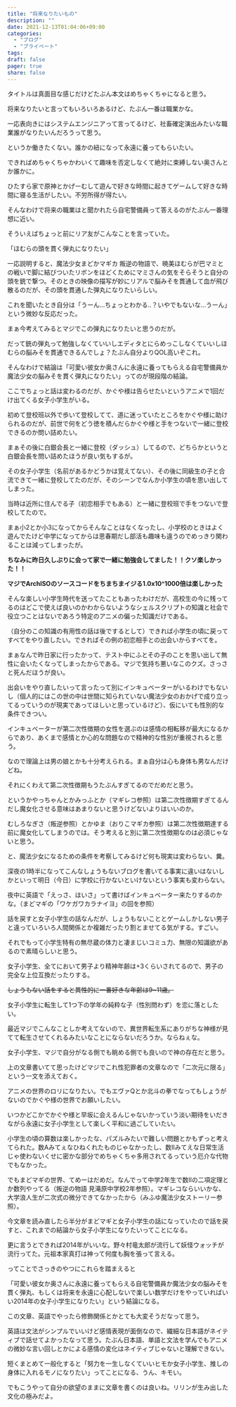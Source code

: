```yaml
---
title: "将来なりたいもの"
description: ""
date: 2021-12-13T01:04:06+09:00
categories:
  - "ブログ"
  - "プライベート"
tags:
draft: false
pager: true
share: false
---
```


タイトルは真面目な感じだけどたぶん本文はめちゃくちゃになると思う。

将来なりたいと言ってもいろいろあるけど、たぶん一番は職業かな。

一応表向きにはシステムエンジニアって言ってるけど、社畜確定演出みたいな職業誰がなりたいんだろうって思う。

というか働きたくない。誰かの紐になって永遠に養ってもらいたい。

できればめちゃくちゃかわいくて趣味を否定しなくて絶対に束縛しない奥さんとか誰かに。

ひたすら家で原神とかげーむして遊んで好きな時間に起きてゲームして好きな時間に寝る生活がしたい。不労所得が得たい。

そんなわけで将来の職業はと聞かれたら自宅警備員って答えるのがたぶん一番理想に近い。

そういえばちょっと前にリア友がこんなことを言っていた。

「ほむらの頭を貫く弾丸になりたい」

一応説明すると、魔法少女まどかマギカ 叛逆の物語で、暁美ほむらが巴マミとの戦いで脚に結びついたリボンをほどくためにマミさんの気をそらそうと自分の頭を銃で撃つ。そのときの映像の描写が妙にリアルで脳みそを貫通して血が飛び散るのだが、その頭を貫通した弾丸になりたいらしい。

これを聞いたとき自分は「うーん...ちょっとわかる..？いやでもないな...うーん」という微妙な反応だった。

まぁ今考えてみるとマジでこの弾丸になりたいと思うのだが。

だって銃の弾丸って勉強しなくていいしエディタとにらめっこしなくていいしほむらの脳みそを貫通できるんでしょ？たぶん自分よりQOL高いぞこれ。

そんなわけで結論は「可愛い彼女か奥さんに永遠に養ってもらえる自宅警備員か魔法少女の脳みそを貫く弾丸になりたい」ってのが現段階の結論。

ここでちょっと話は変わるのだが、かぐや様は告らせたいというアニメで1回だけ出てくる女子小学生がいる。

初めて登校班以外で歩いて登校してて、道に迷っていたところをかぐや様に助けられるのだが、前世で何をどう徳を積んだらかぐや様と手をつないで一緒に登校できるのか問い詰めたい。

まぁその後に白銀会長と一緒に登校（ダッシュ）してるので、どちらかというと白銀会長を問い詰めたほうが良い気もするが。

その女子小学生（名前があるかどうかは覚えてない）、その後に同級生の子と合流できて一緒に登校してたのだが、そのシーンでなんか小学生の頃を思い出してしまった。

当時は近所に住んでる子（初恋相手でもある）と一緒に登校班で手をつないで登校してたので。

まぁ小2とか小3になってからそんなことはなくなったし、小学校のときはよく遊んでたけど中学になってからは思春期だし部活も趣味も違うのでめっきり関わることは減ってしまったが。

**ちなみに昨日久しぶりに会って家で一緒に勉強会してました！！クソ楽しかった！！**

**マジでArchISOのソースコードをちまちまイジる1.0x10^1000倍は楽しかった**

そんな楽しい小学生時代を送ってたこともあったわけだが、高校生の今に残ってるのはどこで使えば良いのかわからないようなシェルスクリプトの知識と社会で役立つことはないであろう特定のアニメの偏った知識だけである。

（自分のこの知識の有用性の話は後でするとして）できれば小学生の頃に戻ってすべてをやり直したい。できればその例の初恋相手との出会いからすべてを。

まぁなんで昨日家に行ったかって、テスト中にふとその子のことを思い出して無性に会いたくなってしまったからである。マジで気持ち悪いなこのクズ。さっさと死んだほうが良い。

出会いをやり直したいって言ったって別にインキュベーターがいるわけでもないし（個人的にはこの世の中は世間に知られていない魔法少女のおかげで成り立ってるっていうのが現実であってほしいと思っているけど）、仮にいても性別的な条件できつい。

インキュベーターが第二次性徴期の女性を選ぶのは感情の相転移が最大になるからであり、あくまで感情とか心的な問題なので精神的な性別が重視されると思う。

なので理論上は男の娘とかも十分考えられる。まぁ自分は心も身体も男なんだけどね。

それにくわえて第二次性徴期もうたぶんすぎてるのでだめだと思う。

というかやっちゃんとかみっふとか（マギレコ参照）は第二次性徴期すぎてるんだし魔女化させる意味はあまりないと思うけどないよりはいいのか。

むしろなぎさ（叛逆参照）とかゆま（おりこマギカ参照）は第二次性徴期達する前に魔女化してしまうのでは。そう考えると別に第二次性徴期なのは必須じゃないと思う。

と、魔法少女になるための条件を考察してみるけど何も現実は変わらない、糞。

深夜の1時半になってこんなしょうもないブログを書いてる事実に違いはないしかといって明日（今日）に学校に行かないといけないという事実も変わらない。

夜中に英語で「えっさ、ほいさ」って書けばインキュベーター来たりするのかな。（まどマギの「ワケガワカラナイヨ」の回を参照）

話を戻すと女子小学生の話なんだが、しょうもないこととゲームしかしない男子と違っていろいろ人間関係とか複雑だったり割とませてる気がする。すごい。

それでもって小学生特有の無尽蔵の体力と凄まじいコミュ力、無限の知識欲があるので素晴らしいと思う。

女子小学生、全てにおいて男子より精神年齢は+3くらいされてるので、男子の完全な上位互換だったりする。

~~しょうもない話をすると異性的に一番好きな年齢は9~11歳。~~

女子小学生に転生して1つ下の学年の純粋な子（性別問わず）を恋に落としたい。

最近マジでこんなことしか考えてないので、異世界転生系にありがちな神様が見てて転生させてくれるみたいなことにならないだろうか。ならねぇな。

女子小学生、マジで自分がなる側でも眺める側でも良いので神の存在だと思う。

上の文章書いてて思ったけどマジでこれ性犯罪者の文章なので「二次元に限る」という一文を添えておく。

アニメの世界のロリになりたい。でもエヴァQとか北斗の拳でなってもしょうがないのでかぐや様の世界でお願いしたい。

いつかどこかでかぐや様と早坂に会えるんじゃないかっていう淡い期待をいだきながら永遠に女子小学生として楽しく平和に過ごしていたい。

小学生の頃の算数は楽しかったな、パズルみたいで難しい問題とかもずっと考えてられた。数Aみてぇなひねくれたものじゃなかったし、数IIみてえな日常生活じゃ使わないくせに密かな部分でめちゃくちゃ多用されてるっていう厄介な代物でもなかった。

でもまどマギの世界、てめーはだめだ。なんでって中学2年生で数IIの二項定理とか数列やってる（叛逆の物語 見滝原中学校2年参照）。マギレコならいいかな、大学浪人生が二次式の微分できてなかったから（みふゆ魔法少女ストーリー参照）。

今文章を読み直したら半分がまどマギと女子小学生の話になっていたので話を戻すと、これまでの結論から女子小学生になりたいってことになる。

更に言うとできれば2014年がいいな。野々村竜太郎が流行して妖怪ウォッチが流行ってた。元祖本家真打は神って何度も胸を張って言える。

ってことでさっきのやつにこれらを踏まえると

「可愛い彼女か奥さんに永遠に養ってもらえる自宅警備員か魔法少女の脳みそを貫く弾丸、もしくは将来を永遠に心配しないで楽しい数学だけをやっていればいい2014年の女子小学生になりたい」という結論になる。

この文章、英語でやったら修飾関係とかとても大変そうだなって思う。

英語は文法がシンプルでいいけど感情表現が面倒なので、繊細な日本語がネイティブで話せてよかったなって思う。たぶん日本語、単語と文法を学んでもアニメの微妙な言い回しとかによる感情の変化はネイティブじゃないと理解できない。

短くまとめて一般化すると「努力を一生しなくていいヒモか女子小学生、推しの身体に入れるモノになりたい」ってことになる、うん、キモい。

でもこうやって自分の欲望のままに文章を書くのは良いね。リリンが生み出した文化の極みだよ。












